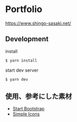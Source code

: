 # Portfolio

https://www.shingo-sasaki.net/

## Development

install

```bash
$ yarn install
```

start dev server

```bash
$ yarn dev
```

## 使用、参考にした素材

- [Start Bootstrap](https://startbootstrap.com/)
- [Simple Icons](https://simpleicons.org/)
